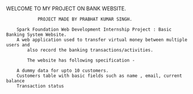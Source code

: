WELCOME TO MY PROJECT ON BANK WEBSITE.

				PROJECT MADE BY PRABHAT KUMAR SINGH.

		Spark Foundation Web Development Internship Project : Basic Banking System Website.
		A web application used to transfer virtual money between multiple users and 
			also record the banking transactions/activities.

	        The website has following specification -

		A dummy data for upto 10 customers.
		Customers table with basic fields such as name , email, current balance
		Transaction status



		
		

		
